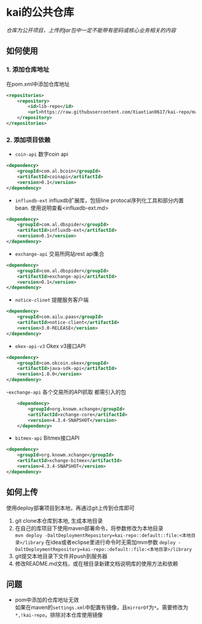 # kai的公共仓库
_仓库为公开项目，上传的jar包中一定不能带有密码或核心业务相关的内容_

## 如何使用
### 1. 添加仓库地址
在pom.xml中添加仓库地址
```xml
<repositories>
    <repository>
        <id>lib-repo</id>
        <url>https://raw.githubusercontent.com/Xiaotian0617/kai-repo/master/library</url>
    </repository>
</repositories>
```

### 2. 添加项目依赖
- `coin-api` 数字coin api
```xml
<dependency>
    <groupId>com.al.bcoin</groupId>
    <artifactId>coinapi</artifactId>
    <version>0.1</version>
</dependency>
```

- `influxdb-ext` influxdb扩展库，包括line protocal序列化工具和部分内置bean. 使用说明查看<influxdb-ext.md>
```xml
<dependency>
    <groupId>com.al.dbspider</groupId>
    <artifactId>influxdb-ext</artifactId>
    <version>0.1</version>
</dependency>
```
- `exchange-api` 交易所网站rest api集合
```xml
<dependency>
    <groupId>com.al.dbspider</groupId>
    <artifactId>exchange-api</artifactId>
    <version>0.1</version>
</dependency>
```

- `notice-clinet` 提醒服务客户端
```xml
<dependency>
    <groupId>com.ailu.paas</groupId>
    <artifactId>notice-client</artifactId>
    <version>3.0-RELEASE</version>
</dependency>
```

- `okex-api-v3` Okex v3接口API
```xml
<dependency>
    <groupId>com.okcoin.okex</groupId>
    <artifactId>java-sdk-api</artifactId>
    <version>1.0.0</version>
</dependency>
```

-`exchange-api` 各个交易所的API抓取 都需引入的包
```xml
    <dependency>
        <groupId>org.knowm.xchange</groupId>
        <artifactId>xchange-core</artifactId>
        <version>4.3.4-SNAPSHOT</version>
    </dependency>
```

- `bitmex-api` Bitmex接口API
```xml
<dependency>
    <groupId>org.knowm.xchange</groupId>
    <artifactId>xchange-bitmex</artifactId>
    <version>4.3.4-SNAPSHOT</version>
</dependency>
```

## 如何上传
使用deploy部署项目到本地，再通过git上传到仓库即可
1. git clone本仓库到本地, 生成本地目录
2. 在自己的库项目下使用maven部署命令，将参数修改为本地目录  
   `mvn deploy -DaltDeploymentRepository=kai-repo::default::file:<本地目录>/library`
   在idea或者eclipse里进行命令时无需加mvn参数
   `deploy -DaltDeploymentRepository=kai-repo::default::file:<本地目录>/library`
3. git提交本地目录下文件并push到服务器
4. 修改README.md文档，或在根目录新建文档说明库的使用方法和依赖

## 问题
- pom中添加的仓库地址无效  
  如果在maven的`settings.xml`中配置有镜像，且`mirrorOf`为`*`。需要修改为`*,!kai-repo`，排除对本仓库使用镜像
